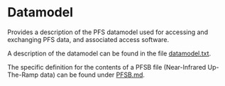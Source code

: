 # Datamodel
Provides a description of the PFS datamodel used for accessing and exchanging PFS data, and associated access software.

A description of the datamodel can be found in the file [datamodel.txt](./datamodel.txt).

The specific definition for the contents of a PFSB file (Near-Infrared Up-The-Ramp data) can be found under [PFSB.md](./PFSB.md).
